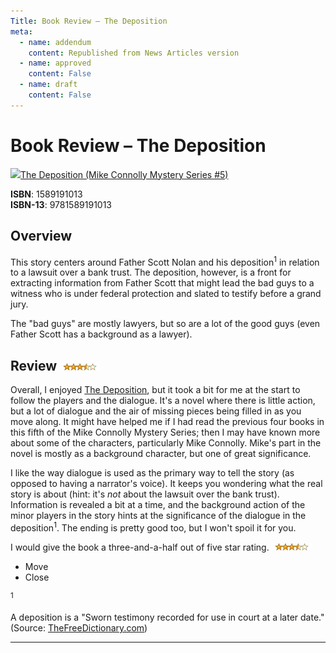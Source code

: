 ```yaml
---
Title: Book Review – The Deposition
meta:
  - name: addendum
    content: Republished from News Articles version
  - name: approved
    content: False
  - name: draft
    content: False
---
```

# Book Review – The Deposition

[![](http://images.amazon.com/images/P/1589191013.01.MZZZZZZZ.jpg)The Deposition (Mike Connolly Mystery Series #5)](http://www.amazon.ca/exec/obidos/ASIN/1589191013/dynamicgenera-20 "The Deposition (Mike Connolly Mystery Series #5)")  
  
**ISBN**: 1589191013  
**ISBN-13**: 9781589191013

## Overview

This story centers around Father Scott Nolan and his <!--Begin mp_html_link_1_5e6972ac-->deposition<sup class="itcexpand-super">1</sup><!--End mp_html_link_1_5e6972ac--><!--End mp_html_link_1_d50ebb5e--> in relation to a lawsuit over a bank trust. The deposition, however, is a front for extracting information from Father Scott that might lead the bad guys to a witness who is under federal protection and slated to testify before a grand jury.

The "bad guys" are mostly lawyers, but so are a lot of the good guys (even Father Scott has a background as a lawyer).

## Review ![3.5 out of 5 stars](images/2009/WLW-BookReviewTheDeposition_129D5-stars-3-5_3.gif "3.5 out of 5 stars")

Overall, I enjoyed [The Deposition](http://www.amazon.ca/exec/obidos/ASIN/1589191013/dynamicgenera-20), but it took a bit for me at the start to follow the players and the dialogue. It's a novel where there is little action, but a lot of dialogue and the air of missing pieces being filled in as you move along. It might have helped me if I had read the previous four books in this fifth of the Mike Connolly Mystery Series; then I may have known more about some of the characters, particularly Mike Connolly. Mike's part in the novel is mostly as a background character, but one of great significance.

I like the way dialogue is used as the primary way to tell the story (as opposed to having a narrator's voice). It keeps you wondering what the real story is about (hint: it's *not* about the lawsuit over the bank trust). Information is revealed a bit at a time, and the background action of the minor players in the story hints at the significance of the dialogue in the <!--Begin mp_html_link_1_d50ebb5e--><!--Begin mp_html_link_1_5e6972ac-->deposition<sup class="itcexpand-super">1</sup><!--End mp_html_link_1_5e6972ac-->. The ending is pretty good too, but I won't spoil it for you.

I would give the book a three-and-a-half out of five star rating. ![3.5 out of 5 stars](./images/2009/WLW-BookReviewTheDeposition_129D5-stars-3-5_6.gif "3.5 out of 5 stars")

<!--Begin mp_html_detail_1_5e6972ac--> 
- Move
- Close

<sup class="itcexpand-super">1</sup><!--Begin mp_html_detail_body_1_5e6972ac--> 





A deposition is a "Sworn testimony recorded for use in court at a later date." (Source: [TheFreeDictionary.com](http://www.thefreedictionary.com/deposition))





<!--End mp_html_detail_body_1_5e6972ac-->
 <!--End mp_html_detail_1_5e6972ac--> 



---
